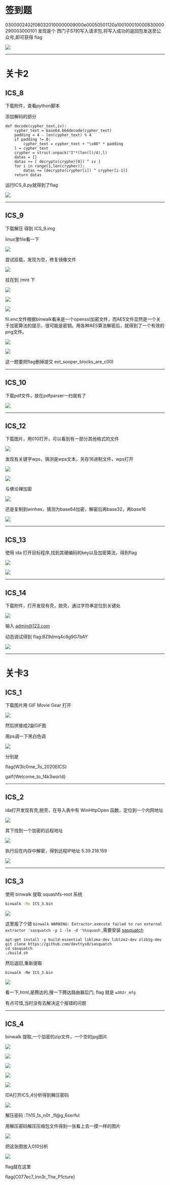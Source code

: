 # 签到题

0300002402f080320100000009000e00050501120a100100010000830000290003000101 发现是个 西门子S7的写入请求包,将写入成功的返回包发送至公众号,即可获得 flag

![](../../../../assets/img/Security/CTF/writeup/2020-9-中能融合杯工控CTF-writeup/1.png)

---

# 关卡2
## ICS_8

下载附件，查看python脚本

添加解码的部分

```plain
def decode(cypher_text,iv):
    cypher_text = base64.b64decode(cypher_text)
    padding = 4 - len(cypher_text) % 4
    if padding != 0:
        cypher_text = cypher_text + "\x00" * padding
    l = cypher_text
    crypher = struct.unpack("I"*(len(l)/4),l)
    datas = []
    datas += [ decrypto(crypher[0]) ^ iv ]
    for i in range(1,len(crypher)):
        datas += [decrypto(crypher[i]) ^ crypher[i-1]]
    return datas
```

运行ICS_8.py就得到了flag

![](../../../../assets/img/Security/CTF/writeup/2020-9-中能融合杯工控CTF-writeup/2.png)

---

## ICS_9

下载解压 得到 ICS_9.img

linux里file看一下

![](../../../../assets/img/Security/CTF/writeup/2020-9-中能融合杯工控CTF-writeup/3.png)

尝试挂载，发现为空，修复镜像文件

![](../../../../assets/img/Security/CTF/writeup/2020-9-中能融合杯工控CTF-writeup/4.png)

挂在到 /mnt 下

![](../../../../assets/img/Security/CTF/writeup/2020-9-中能融合杯工控CTF-writeup/5.png)

![](../../../../assets/img/Security/CTF/writeup/2020-9-中能融合杯工控CTF-writeup/6.png)

![](../../../../assets/img/Security/CTF/writeup/2020-9-中能融合杯工控CTF-writeup/7.png)

fil.enc文件根据binwalk看来是一个openssl加密文件，而AE5文件显然是一个关于加密算法的提示，很可能是密钥。用各种AES算法解密后，就得到了一个有效的png文件。

![](../../../../assets/img/Security/CTF/writeup/2020-9-中能融合杯工控CTF-writeup/8.png)

![](../../../../assets/img/Security/CTF/writeup/2020-9-中能融合杯工控CTF-writeup/9.png)

这一题要把flag删掉提交 ext_sooper_blocks_are_c00I

---

## ICS_10

下载pdf文件，放在pdfparser一扫就有了

![](../../../../assets/img/Security/CTF/writeup/2020-9-中能融合杯工控CTF-writeup/10.png)

---

## ICS_12

下载图片，用010打开，可以看到有一部分其他格式的文件

![](../../../../assets/img/Security/CTF/writeup/2020-9-中能融合杯工控CTF-writeup/11.png)

发现有关键字wps，猜测是wps文本，另存16进制文件，wps打开

![](../../../../assets/img/Security/CTF/writeup/2020-9-中能融合杯工控CTF-writeup/12.png)

![](../../../../assets/img/Security/CTF/writeup/2020-9-中能融合杯工控CTF-writeup/13.png)

与佛论禅加密

![](../../../../assets/img/Security/CTF/writeup/2020-9-中能融合杯工控CTF-writeup/14.png)

还是复制到winhex，猜测为base64加密，解密后再base32，再base16

![](../../../../assets/img/Security/CTF/writeup/2020-9-中能融合杯工控CTF-writeup/15.png)

---

## ICS_13

使用 ida 打开目标程序,找到其硬编码的key以及加密算法，得到flag

![](../../../../assets/img/Security/CTF/writeup/2020-9-中能融合杯工控CTF-writeup/16.png)


![](../../../../assets/img/Security/CTF/writeup/2020-9-中能融合杯工控CTF-writeup/17.png)

---

## ICS_14

下载附件，打开发现有壳，脱壳，通过字符串定位到关键处

![](../../../../assets/img/Security/CTF/writeup/2020-9-中能融合杯工控CTF-writeup/18.png)

输入 admin@123.com

动态调试得到 flag:BZ9dmq4c8g9G7bAY

![](../../../../assets/img/Security/CTF/writeup/2020-9-中能融合杯工控CTF-writeup/19.png)

---

# 关卡3

## ICS_1

下载图片用 GIF Movie Gear 打开

![](../../../../assets/img/Security/CTF/writeup/2020-9-中能融合杯工控CTF-writeup/20.png)

然后拼接成2副GIF图

用ps调一下黑白色调

![](../../../../assets/img/Security/CTF/writeup/2020-9-中能融合杯工控CTF-writeup/21.png)

分别是

flag{W3lc0me_7o_2020EICS}

galf{Welcome_to_f4k3world}

---

## ICS_2

ida打开发现有壳,脱壳，在导入表中有 WinHttpOpen 函数，定位到一个内网地址

![](../../../../assets/img/Security/CTF/writeup/2020-9-中能融合杯工控CTF-writeup/22.png)

其下找到一个加密的远程地址

![](../../../../assets/img/Security/CTF/writeup/2020-9-中能融合杯工控CTF-writeup/23.png)

执行后在内存中解密，得到远程IP地址 5.39.218.159

![](../../../../assets/img/Security/CTF/writeup/2020-9-中能融合杯工控CTF-writeup/24.png)

---

## ICS_3

使用 binwalk 提取 squashfs-root 系统
```bash
binwalk -Me ICS_3.bin
```

![](../../../../assets/img/Security/CTF/writeup/2020-9-中能融合杯工控CTF-writeup/33.png)

这里报了个错 `binwalk WARNING: Extractor.execute failed to run external extractor 'sasquatch -p 1 -le -d '%%squash` ,需要安装 [sasquatch](https://github.com/devttys0/sasquatch)
```
apt-get install -y build-essential liblzma-dev liblzo2-dev zlib1g-dev
git clone https://github.com/devttys0/sasquatch
cd sasquatch
./build.sh
```

然后返回,重新提取
```
binwalk -Me ICS_3.bin
```

![](../../../../assets/img/Security/CTF/writeup/2020-9-中能融合杯工控CTF-writeup/34.png)

看一下,html,是腾达的,搜一下腾达路由器后门, flag 就是 `w302r_mfg`

有点可惜,当时没有去解决这个报错的问题

---

## ICS_4

binwalk 提取,一个加密的zip文件，一个空的jpg图片

![](../../../../assets/img/Security/CTF/writeup/2020-9-中能融合杯工控CTF-writeup/25.png)

![](../../../../assets/img/Security/CTF/writeup/2020-9-中能融合杯工控CTF-writeup/26.png)

![](../../../../assets/img/Security/CTF/writeup/2020-9-中能融合杯工控CTF-writeup/27.png)

![](../../../../assets/img/Security/CTF/writeup/2020-9-中能融合杯工控CTF-writeup/28.png)

![](../../../../assets/img/Security/CTF/writeup/2020-9-中能融合杯工控CTF-writeup/29.png)

IDA打开ICS_4分析得到解压密码

![](../../../../assets/img/Security/CTF/writeup/2020-9-中能融合杯工控CTF-writeup/30.png)

解压密码 :Th15_1s_n0t _fl@g_6serful

用解压密码解压压缩包文件得到一张看上去一摸一样的图片

![](../../../../assets/img/Security/CTF/writeup/2020-9-中能融合杯工控CTF-writeup/31.jpg)

把这张图放入010分析

![](../../../../assets/img/Security/CTF/writeup/2020-9-中能融合杯工控CTF-writeup/32.png)

flag就在这里

flag{C077ec7_Inn3r_The_P1cture}
